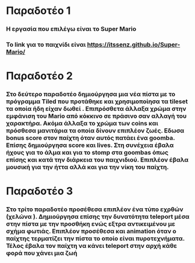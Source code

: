 # Παραδοτέο 1 
### Η εργασία που επιλέγω είναι το Super Mario 
### Το link για το παιχνίδι είναι  https://itssenz.github.io/Super-Mario/


# Παραδοτέο 2


### Στο δεύτερο παραδοτέο δημιούργησα μια νέα πίστα με το πρόγραμμα Tiled που προτάθηκε και χρησιμοποίησα τα tileset τα οποία ήδη είχαν δωθεί . Επιπρόσθετα άλλαξα χρώμα στην εμφάνιση του Mario από κόκκινο σε πράσινο σαν αλλαγή του χαρακτήρα. Ακόμα άλλαξα το χρώμα των coins και πρόσθεσα μανιτάρια τα οποία δίνουν επιπλέον ζωές. Εδωσα bonus score στον παίχτη όταν αυτός πατάει ένα goomba. Επίσης δημιούργησα score και lives. Στη συνέχεια έβαλα ήχους για το άλμα και για το stomp στα goombas όπως επίσης και κατά την διάρκεια του παιχνιδιού. Επιπλέον έβαλα μουσική για την ήττα αλλά και για την νίκη του παίχτη. 


# Παραδοτέο 3


### Στο τρίτο παραδοτέο προσέθεσα επιπλέον ένα τύπο εχρθών (χελώνα ). Δημιούργησα επίσης την δυνατότητα teleport μέσα στην πίστα με την προσθήκη ενώς εξτρα αντικειμένου με σχήμα φωτιάς. Επιπλέον προσέθεσα και animation όταν ο παίχτης τερματίζει την πίστα το οποίο είναι πυροτεχνήματα. Τέλος έβαλα τον παίχτη να κάνει teleport στην αρχή κάθε φορά που χάνει μια ζωή 

